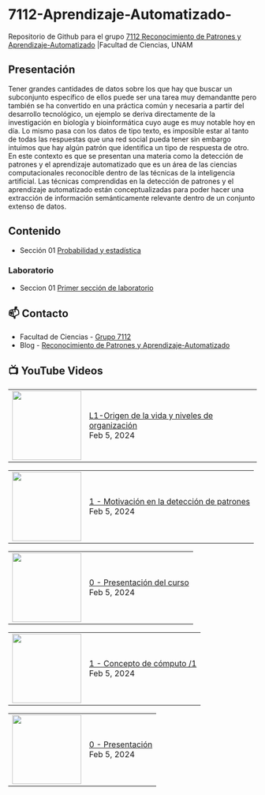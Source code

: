 # 7112-Aprendizaje-Automatizado-
Repositorio de Github para el grupo   [7112 Reconocimiento de Patrones y Aprendizaje-Automatizado](https://www.fciencias.unam.mx/docencia/horarios/presentacion/347481) |Facultad de Ciencias, UNAM

## Presentación
Tener grandes cantidades de datos sobre los que hay que buscar un subconjunto específico de ellos puede ser una tarea muy demandantte pero también se ha convertido en una práctica común y necesaria a partir del desarrollo tecnológico, un ejemplo se deriva directamente de la investigación en biología y bioinformática cuyo auge es muy notable hoy en día. Lo mismo pasa con los datos de tipo texto, es imposible estar al tanto de todas las respuestas que una red social pueda tener sin embargo intuimos que hay algún patrón que identifica un tipo de respuesta de otro. En este contexto es que se presentan una materia como la detección de patrones y el aprendizaje automatizado que es un área de las ciencias computacionales reconocible dentro de las técnicas de la inteligencia artificial. Las técnicas comprendidas en la detección de patrones y el aprendizaje automatizado están conceptualizadas para poder hacer una extracción de información semánticamente relevante dentro de un conjunto extenso de datos.

## Contenido
- Sección 01  [Probabilidad y estadística](https://github.com/7122-Aprendizaje-Automatizado/7112-Aprendizaje-Automatizado-/tree/main/Secci%C3%B3n%2001%20Probabilidad%20y%20Estadistica)

### Laboratorio
- Seccion 01  [Primer sección de laboratorio](https://github.com/7122-Aprendizaje-Automatizado/7112-Aprendizaje-Automatizado-/tree/main/Secci%C3%B3n01-Laboratorio)


## 📫 Contacto
- Facultad de Ciencias - [Grupo 7112](https://www.fciencias.unam.mx/docencia/horarios/presentacion/347481)
- Blog - [Reconocimiento de Patrones y Aprendizaje-Automatizado](https://sites.google.com/view/patronesciencias/inicio)

##  📺 	YouTube Videos
<!-- BLOG-POST-LIST:START --><table><tr><td><a href="https://www.youtube.com/watch?v=QixcgZUy0zw"><img width="140px" src="https://i.ytimg.com/vi/QixcgZUy0zw/mqdefault.jpg"></a></td>
<td><a href="https://www.youtube.com/watch?v=QixcgZUy0zw">L1-Origen de la vida y niveles de organización</a><br/>Feb 5, 2024</td></tr></table>
<table><tr><td><a href="https://www.youtube.com/watch?v=4zCSPQAhKpk"><img width="140px" src="https://i.ytimg.com/vi/4zCSPQAhKpk/mqdefault.jpg"></a></td>
<td><a href="https://www.youtube.com/watch?v=4zCSPQAhKpk">1 - Motivación en la detección de patrones</a><br/>Feb 5, 2024</td></tr></table>
<table><tr><td><a href="https://www.youtube.com/watch?v=Zph_ghd79AY"><img width="140px" src="https://i.ytimg.com/vi/Zph_ghd79AY/mqdefault.jpg"></a></td>
<td><a href="https://www.youtube.com/watch?v=Zph_ghd79AY">0 - Presentación del curso</a><br/>Feb 5, 2024</td></tr></table>
<table><tr><td><a href="https://www.youtube.com/watch?v=8zvt38IVndY"><img width="140px" src="https://i.ytimg.com/vi/8zvt38IVndY/mqdefault.jpg"></a></td>
<td><a href="https://www.youtube.com/watch?v=8zvt38IVndY">1 - Concepto de cómputo /1</a><br/>Feb 5, 2024</td></tr></table>
<table><tr><td><a href="https://www.youtube.com/watch?v=AgOlKVAp754"><img width="140px" src="https://i.ytimg.com/vi/AgOlKVAp754/mqdefault.jpg"></a></td>
<td><a href="https://www.youtube.com/watch?v=AgOlKVAp754">0 - Presentación</a><br/>Feb 5, 2024</td></tr></table>
<!-- BLOG-POST-LIST:END -->
